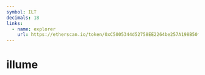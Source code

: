 ```yaml
---
symbol: ILT
decimals: 18
links:
  - name: explorer
    url: https://etherscan.io/token/0xC5005344d52758EE2264be257A198B50f884711b
---
```


# illume
